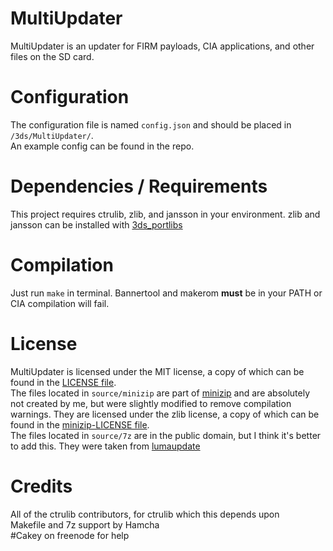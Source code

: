 # MultiUpdater
MultiUpdater is an updater for FIRM payloads, CIA applications, and other files on the SD card.

# Configuration
The configuration file is named `config.json` and should be placed in `/3ds/MultiUpdater/`.  
An example config can be found in the repo.

# Dependencies / Requirements
This project requires ctrulib, zlib, and jansson in your environment.
zlib and jansson can be installed with [3ds_portlibs](https://github.com/devkitPro/3ds_portlibs)

# Compilation
Just run `make` in terminal. Bannertool and makerom **must** be in your PATH or CIA compilation will fail.

# License
MultiUpdater is licensed under the MIT license, a copy of which can be found in the [LICENSE file](../blob/master/LICENSE).  
The files located in `source/minizip` are part of [minizip](https://github.com/nmoinvaz/minizip) and are absolutely not created by me, but were slightly modified to remove compilation warnings. They are licensed under the zlib license, a copy of which can be found in the [minizip-LICENSE file](../blob/master/minizip-LICENSE).  
The files located in `source/7z` are in the public domain, but I think it's better to add this. They were taken from [lumaupdate](https://github.com/Hamcha/lumaupdate)

# Credits
All of the ctrulib contributors, for ctrulib which this depends upon  
Makefile and 7z support by Hamcha  
\#Cakey on freenode for help
